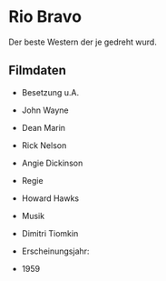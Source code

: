 # Rio Bravo

Der beste Western der je gedreht wurd.

## Filmdaten

* Besetzung u.A.
 * John Wayne
 * Dean Marin
 * Rick Nelson
 * Angie Dickinson

* Regie
 * Howard Hawks
* Musik 
 * Dimitri Tiomkin
* Erscheinungsjahr:
 * 1959
